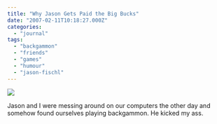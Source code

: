```yaml
---
title: "Why Jason Gets Paid the Big Bucks"
date: "2007-02-11T10:18:27.000Z"
categories: 
  - "journal"
tags: 
  - "backgammon"
  - "friends"
  - "games"
  - "humour"
  - "jason-fischl"
---
```


[![](http://farm1.static.flickr.com/123/386415012_89fdd4552f.jpg)](http://www.flickr.com/photos/duanestorey/386415012/)

Jason and I were messing around on our computers the other day and somehow found ourselves playing backgammon. He kicked my ass.
